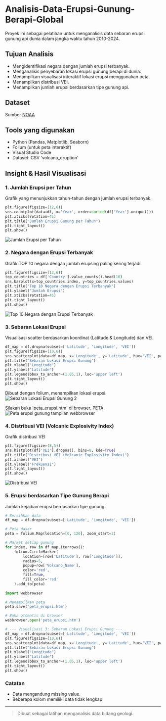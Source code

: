 # Analisis-Data-Erupsi-Gunung-Berapi-Global
Proyek ini sebagai pelatihan untuk menganalisis data sebaran erupsi gunung api dunia dalam jangka waktu tahun 2010-2024.

## Tujuan Analisis
- Mengidentifikasi negara dengan jumlah erupsi terbanyak.
- Menganalisis penyebaran lokasi erupsi gunung berapi di dunia.
- Menampilkan visualisasi interaktif lokasi erupsi menggunakan peta.
- Menampilkan distribusi VEI.
- Menampilkan jumlah erupsi berdasarkan tipe gunung api.

## Dataset
Sumber [NOAA](https://www.ngdc.noaa.gov/hazel/view/hazards/volcano/event-data?maxYear=2025&minYear=2010)

## Tools yang digunakan
- Python (Pandas, Matplotlib, Seaborn)
- Folium (untuk peta interaktif)
- Visual Studio Code
- Dataset: CSV 'volcano_eruption'

## Insight & Hasil Visualisasi
### 1. Jumlah Erupsi per Tahun
Grafik yang menunjukkan tahun-tahun dengan jumlah erupsi terbanyak.
```python
plt.figure(figsize=(12,6))
sns.countplot(data=df, x='Year', order=sorted(df['Year'].unique()))
plt.xticks(rotation=45)
plt.title("Jumlah Erupsi Gunung per Tahun")
plt.tight_layout()
plt.show()
```
![Jumlah Erupsi per Tahun](https://github.com/user-attachments/assets/887e110c-fdb2-49b1-bb35-ffee25c5255b)

### 2. Negara dengan Erupsi Terbanyak
Grafik TOP 10 negara dengan jumlah erupsing paling sering terjadi.
```python
plt.figure(figsize=(12,6))
top_countries = df['Country'].value_counts().head(10)
sns.barplot(x=top_countries.index, y=top_countries.values)
plt.title("Top 10 Negara dengan Erupsi Terbanyak")
plt.ylabel("Jumlah Erupsi")
plt.xticks(rotation=45)
plt.tight_layout()
plt.show()
```
![Top 10 Negara dengan Erupsi Terbanyak](https://github.com/user-attachments/assets/df1e3431-2f08-421c-9385-e237d61990f5)

### 3. Sebaran Lokasi Erupsi
Visualisasi scatter berdasarkan koordinat (Latitude & Longitude) dan VEI.
```python
df_map = df.dropna(subset=['Latitude', 'Longitude', 'VEI'])
plt.figure(figsize=(10,6))
sns.scatterplot(data=df_map, x='Longitude', y='Latitude', hue='VEI', palette='viridis', size='VEI')
plt.title("Sebaran Lokasi Erupsi Gunung")
plt.xlabel("Longitude")
plt.ylabel("Latitude")
plt.legend(bbox_to_anchor=(1.05,1), loc='upper left')
plt.tight_layout()
plt.show()
```
Dibuat dengan folium, menampilkan lokasi erupsi.
![Sebaran Lokasi Erupsi Gunung 2](https://github.com/user-attachments/assets/c4d2b12c-50f6-4d7a-8021-508b5b63cb36)

Silakan buka 'peta_erupsi.htm' di browser. [PETA](file:///C:/Users/User-PC/Downloads/Dataset/peta_erupsi.htm)
![Peta erupsi gunung tampilan webbrowser](https://github.com/user-attachments/assets/f92a772d-e242-41f3-8c66-aaefad6c3ae6)

### 4. Distribusi VEI (Volcanic Explosivity Index)
Grafik distribusi VEI
```python
plt.figure(figsize=(8,5))
sns.histplot(df['VEI'].dropna(), bins=8, kde=True)
plt.title("Distribusi VEI (Volcanic Explosivity Index)")
plt.xlabel("VEI")
plt.ylabel("Frekuensi")
plt.tight_layout()
plt.show()
```
![Distribusi VEI](https://github.com/user-attachments/assets/e70d0fc1-0019-4492-876f-d990ad4652f5)

### 5. Erupsi berdasarkan Tipe Gunung Berapi
Jumlah kejadian erupsi berdasarkan tipe gunung.
```python
# Bersihkan data
df_map = df.dropna(subset=['Latitude', 'Longitude', 'VEI'])

# Peta dasar
peta = folium.Map(location=[0, 120], zoom_start=2)

# Market setiap gunung
for index, row in df_map.iterrows():
    folium.CircleMarker(
        location=[row['Latitude'], row['Longitude']],
        radius=5,
        popup=row['Volcano_Name'],
        color='red',
        fill=True,
        fill_color='red'
    ).add_to(peta)
    
import webbrowser

# Menampilkan peta
peta.save('peta_erupsi.htm')

# Buka otomatis di browser
webbrowser.open('peta_erupsi.htm')

# --- Visualisasi 3: Sebaran Lokasi Erupsi Gunung ---
df_map = df.dropna(subset=['Latitude', 'Longitude', 'VEI'])
plt.figure(figsize=(10,6))
sns.scatterplot(data=df_map, x='Longitude', y='Latitude', hue='VEI', palette='viridis', size='VEI')
plt.title("Sebaran Lokasi Erupsi Gunung")
plt.xlabel("Longitude")
plt.ylabel("Latitude")
plt.legend(bbox_to_anchor=(1.05,1), loc='upper left')
plt.tight_layout()
plt.show()
```

### Catatan
- Data mengandung missing value.
- Beberapa kolom memiliki data tidak lengkap
  
---

> Dibuat sebagai latihan menganalisis data bidang geologi.
